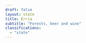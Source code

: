 ```yaml
---
draft: false
layout: state
title: Erria
subtitle: "Forests, beer and wine"
classifications:
  - "state"
---
```

